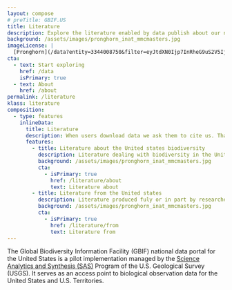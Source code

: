 ```yaml
---
layout: compose
# preTitle: GBIF.US
title: Literature
description: Explore the literature enabled by data publish about our nation
background: /assets/images/pronghorn_inat_mmcmasters.jpg
imageLicense: |
  [Pronghorn](/data?entity=3344008750&filter=eyJtdXN0Ijp7InRheG9uS2V5IjpbMjQ0MDkwMl19fQ%3D%3D&view=TABLE) - photo by mmcmasters via [inaturalist.org](https://www.inaturalist.org/observations/92171021)
cta:
  - text: Start exploring
    href: /data
    isPrimary: true
  - text: About
    href: /about
permalink: /literature
klass: literature
composition:
  - type: features
    inlineData: 
      title: Literature
      description: When users download data we ask them to cite us. That means we get can tell publishers how their data was used.
      features: 
        - title: Literature about the United states biodiversity
          description: Literature dealing with biodiversity in the United States
          background: /assets/images/pronghorn_inat_mmcmasters.jpg
          cta:
            - isPrimary: true
              href: /literature/about
              text: Literature about
        - title: Literature from the United states
          description: Literature produced fuly or in part by researchers located in the United states
          background: /assets/images/pronghorn_inat_mmcmasters.jpg
          cta:
            - isPrimary: true
              href: /literature/from
              text: Literature from
---
```


The Global Biodiversity Information Facility (GBIF) national data portal for the United States is a pilot implementation managed by the [Science Analytics and Synthesis (SAS)](https://www.usgs.gov/core-science-systems/science-analytics-and-synthesis) Program of the U.S. Geological Survey (USGS). It serves as an access point to biological observation data for the United States and U.S. Territories.  
 


